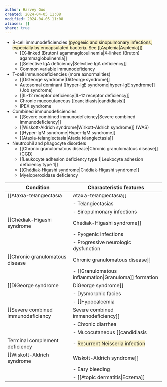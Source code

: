 ```yaml
---
author: Harvey Guo
created: 2024-04-05 11:08
modified: 2024-04-05 11:08
aliases: []
share: true
---
```

- B-cell immunodeficiencies <span style="background:rgba(240, 200, 0, 0.2)">(pyogenic and sinopulmonary infections, especially by encapsulated bacteria. See [[Asplenia|Asplenia]])</span>
	- [[X-linked (Bruton) agammaglobulinemia|X-linked (Bruton) agammaglobulinemia]]
	- [[Selective IgA deficiency|Selective IgA deficiency]]
	- Common variable immunodeficiency
- T-cell immunodeficiencies (more abnormalities)
	- [[DiGeorge syndrome|DiGeorge syndrome]]
	- Autosomal dominant [[hyper-IgE syndrome|hyper-IgE syndrome]] (Job syndrome)
	- [[IL-12 receptor deficiency|IL-12 receptor deficiency]]
	- Chronic mucocutaneous [[candidiasis|candidiasis]]
	- IPEX syndrome
- Combined immunodeficiencies
	- [[Severe combined immunodeficiency|Severe combined immunodeficiency]]
	- [[Wiskott-Aldrich syndrome|Wiskott-Aldrich syndrome]] (WAS)
	- [[Hyper-IgM syndrome|Hyper-IgM syndrome]]
	- [[Ataxia-telangiectasia|Ataxia telangiectasia]]
- Neutrophil and phagocyte disorders
	- [[Chronic granulomatous disease|Chronic granulomatous disease]] (CGD)
	- [[Leukocyte adhesion deficiency type 1|Leukocyte adhesion deficiency type 1]]
	- [[Chédiak-Higashi syndrome|Chédiak-Higashi syndrome]]
	- Myeloperoxidase deficiency

| Condition                            | Characteristic features                                                                |
| ------------------------------------ | -------------------------------------------------------------------------------------- |
| [[Ataxia-telangiectasia|Ataxia-telangiectasia]]                | - Ataxia                                                                               |
|                                      | - Telangiectasias                                                                      |
|                                      | - Sinopulmonary infections                                                             |
| [[Chédiak-Higashi syndrome|Chédiak-Higashi syndrome]]         | - Oculocutaneous albinism                                                              |
|                                      | - Pyogenic infections                                                                  |
|                                      | - Progressive neurologic dysfunction                                                   |
| [[Chronic granulomatous disease|Chronic granulomatous disease]]    | - Severe bacterial & fungal infections                                                 |
|                                      | - [[Granulomatous inflammation\|Granuloma]] formation                                                                  |
| [[DiGeorge syndrome|DiGeorge syndrome]]                | - Congenital heart disease                                                             |
|                                      | - Dysmorphic facies                                                                    |
|                                      | - [[Hypocalcemia|Hypocalcemia]]                                                                         |
| [[Severe combined immunodeficiency|Severe combined immunodeficiency]] | - Severe bacterial & viral infections in infancy                                       |
|                                      | - Chronic diarrhea                                                                     |
|                                      | - Mucocutaneous [[candidiasis|candidiasis]]                                                            |
| Terminal complement deficiency       | - <span style="background:rgba(240, 200, 0, 0.2)">Recurrent Neisseria infection</span> |
| [[Wiskott-Aldrich syndrome|Wiskott-Aldrich syndrome]]         | - Recurrent infections that worsen with age                                            |
|                                      | - Easy bleeding                                                                        |
|                                      | - [[Atopic dermatitis\|Eczema]]                                                                               |
